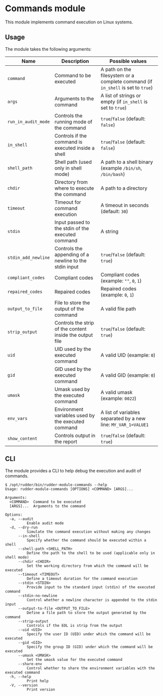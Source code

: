 # Commands module

This module implements command execution on Linux systems.

## Usage

The module takes the following arguments:

| Name | Description | Possible values |
| ---- | ----------- | --------------- |
| `command` | Command to be executed | A path on the filesystem or a complete command (if `in_shell` is set to `true`) |
| `args` | Arguments to the command | A list of strings or empty (if `in_shell` is set to `true`)  |
| `run_in_audit_mode` | Controls the running mode of the command | `true`/`false` (default: `false`) |
| `in_shell` | Controls if the command is executed inside a shell | `true`/`false` (default: `false`) |
| `shell_path` | Shell path (used only in shell mode) | A path to a shell binary (example `/bin/sh`, `/bin/bash`) |
| `chdir` | Directory from where to execute the command | A path to a directory |
| `timeout` | Timeout for command execution | A timeout in seconds (default: `30`) |
| `stdin` | Input passed to the stdin of the executed command | A string |
| `stdin_add_newline` | Controls the appending of a newline to the stdin input | `true`/`false` (default: `true`) |
| `compliant_codes` | Compliant codes | Compliant codes (example: `""`, `0`, `1`) |
| `repaired_codes` | Repaired codes |  Repaired codes (example: `0`, `1`) |
| `output_to_file` | File to store the output of the command | A valid file path |
| `strip_output` | Controls the strip of the content inside the output file | `true`/`false` (default: `true`) |
| `uid` | UID used by the executed command | A valid UID (example: `0`) |
| `gid` | GID used by the executed command | A valid GID (example: `0`) |
| `umask` | Umask used by the executed command | A valid umask (example: `0022`) |
| `env_vars` | Environment variables used by the executed command | A list of variables separated by a new line: `MY_VAR_1=VALUE1` |
| `show_content` | Controls output in the report | `true`/`false` (default: `true`) |

## CLI

The module provides a CLI to help debug the execution and audit of commands.

```
$ /opt/rudder/bin/rudder-module-commands --help
Usage: rudder-module-commands [OPTIONS] <COMMAND> [ARGS]...

Arguments:
  <COMMAND>  Command to be executed
  [ARGS]...  Arguments to the command

Options:
  -a, --audit
          Enable audit mode
  -d, --dry-run
          Simulate the command execution without making any changes
      --in-shell
          Specify whether the command should be executed within a shell
      --shell-path <SHELL_PATH>
          Define the path to the shell to be used (applicable only in shell mode)
      --chdir <CHDIR>
          Set the working directory from which the command will be executed
      --timeout <TIMEOUT>
          Define a timeout duration for the command execution
      --stdin <STDIN>
          Provide input to the standard input (stdin) of the executed command
      --stdin-no-newline
          Control whether a newline character is appended to the stdin input
      --output-to-file <OUTPUT_TO_FILE>
          Define a file path to store the output generated by the command
      --strip-output
          Controls if the EOL is strip from the output
      --uid <UID>
          Specify the user ID (UID) under which the command will be executed
      --gid <GID>
          Specify the group ID (GID) under which the command will be executed
      --umask <UMASK>
          Set the umask value for the executed command
      --share-env
          Control whether to share the environment variables with the executed command
  -h, --help
          Print help
  -V, --version
          Print version
```

